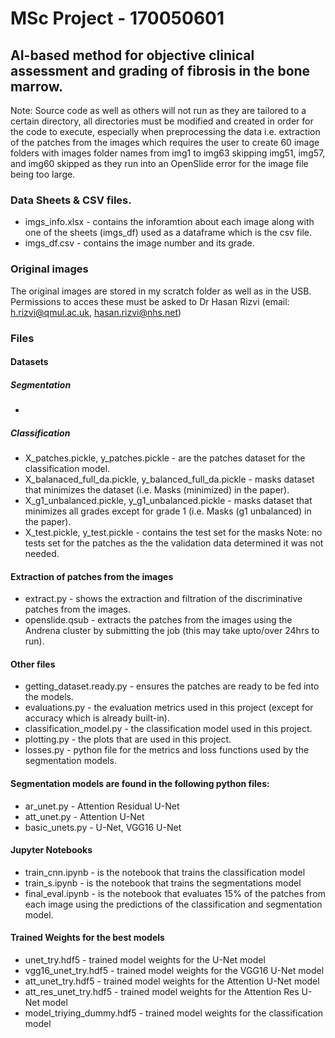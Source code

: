 # MSc Project - 170050601

## AI-based method for objective clinical assessment and grading of fibrosis in the bone marrow.

Note: Source code as well as others will not run as they are tailored to a certain directory, all directories must be modified and created in order for the code to execute, especially when preprocessing the data i.e. extraction of the patches from the images which requires the user to create 60 image folders with images folder names from img1 to img63 skipping img51, img57, and img60 skipped as they run into an OpenSlide error for the image file being too large.

### Data Sheets & CSV files.
- imgs_info.xlsx - contains the inforamtion about each image along with one of the sheets (imgs_df) used as a dataframe which is the csv file.
- imgs_df.csv - contains the image number and its grade.

### Original images 
The original images are stored in my scratch folder as well as in the USB. Permissions to acces these must be asked to Dr Hasan Rizvi (email: h.rizvi@qmul.ac.uk, hasan.rizvi@nhs.net)

### Files
#### Datasets
##### Segmentation
- 
##### Classification
- X_patches.pickle, y_patches.pickle - are the patches dataset for the classification model.
- X_balanaced_full_da.pickle, y_balanced_full_da.pickle - masks dataset that minimizes the dataset (i.e. Masks (minimized) in the paper).
- X_g1_unbalanced.pickle, y_g1_unbalanced.pickle - masks dataset that minimizes all grades except for grade 1 (i.e. Masks (g1 unbalanced) in the paper).
- X_test.pickle, y_test.pickle - contains the test set for the masks
Note: no tests set for the patches as the the validation data determined it was not needed.
#### Extraction of patches from the images
- extract.py - shows the extraction and filtration of the discriminative patches from the images.
- openslide.qsub - extracts the patches from the images using the Andrena cluster by submitting the job (this may take upto/over 24hrs to run).
#### Other files
-  getting_dataset.ready.py - ensures the patches are ready to be fed
   into the models.
- evaluations.py - the evaluation metrics used in this project (except for accuracy which is already built-in).
- classification_model.py - the classification model used in this project.
- plotting.py -  the plots that are used in this project.
- losses.py  - python file for the metrics and loss functions used by
   the segmentation models.
#### Segmentation models are found in the following python files:
- ar_unet.py - Attention Residual U-Net
- att_unet.py - Attention U-Net
- basic_unets.py - U-Net, VGG16 U-Net
#### Jupyter Notebooks
- train_cnn.ipynb - is the notebook that trains the classification model
- train_s.ipynb - is the notebook that trains the segmentations model
- final_eval.ipynb - is the notebook that evaluates 15% of the patches from each image using the predictions of the classification and segmentation model.
#### Trained Weights for the best models
- unet_try.hdf5 - trained model weights for the U-Net model
- vgg16_unet_try.hdf5 - trained model weights for the VGG16 U-Net model
- att_unet_try.hdf5 - trained model weights for the Attention U-Net model
- att_res_unet_try.hdf5 - trained model weights for the Attention Res U-Net model
- model_triying_dummy.hdf5 - trained model weights for the classification model
